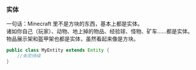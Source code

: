 ### 实体

一句话：Minecraft 里不是方块的东西，基本上都是实体。  
诸如你自己（玩家）、动物、地上掉的物品、经验球、怪物、矿车……都是实体。物品展示架和盔甲架也都是实体，虽然看起来像是方块。  

````java
public class MyEntity extends Entity {
    //未完待续
}
````
